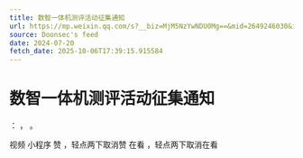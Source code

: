 ```yaml
---
title: 数智一体机测评活动征集通知
url: https://mp.weixin.qq.com/s?__biz=MjM5NzYwNDU0Mg==&mid=2649246030&idx=5&sn=ff34f07d66127367037a5df02790352c
source: Doonsec's feed
date: 2024-07-20
fetch_date: 2025-10-06T17:39:15.915584
---
```


# 数智一体机测评活动征集通知

：
，
。

视频
小程序
赞
，轻点两下取消赞
在看
，轻点两下取消在看
